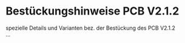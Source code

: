 # Bestückungshinweise PCB V2.1.2

spezielle Details und Varianten bez. der Bestückung des PCB V2.1.2  
...
